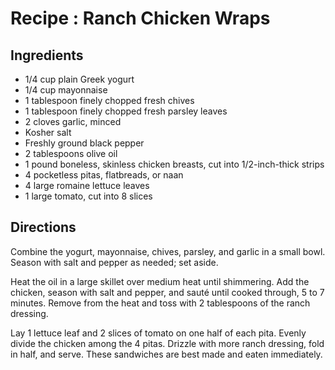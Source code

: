 # Recipe : Ranch Chicken Wraps

## Ingredients

- 1/4 cup plain Greek yogurt
- 1/4 cup mayonnaise
- 1 tablespoon finely chopped fresh chives
- 1 tablespoon finely chopped fresh parsley leaves
- 2 cloves garlic, minced
- Kosher salt
- Freshly ground black pepper
- 2 tablespoons olive oil
- 1 pound boneless, skinless chicken breasts, cut into 1/2-inch-thick strips
- 4 pocketless pitas, flatbreads, or naan
- 4 large romaine lettuce leaves
- 1 large tomato, cut into 8 slices

## Directions

Combine the yogurt, mayonnaise, chives, parsley, and garlic in a small bowl. Season with salt and pepper as needed; set aside.

Heat the oil in a large skillet over medium heat until shimmering. Add the chicken, season with salt and pepper, and sauté until cooked through, 5 to 7 minutes. Remove from the heat and toss with 2 tablespoons of the ranch dressing.

Lay 1 lettuce leaf and 2 slices of tomato on one half of each pita. Evenly divide the chicken among the 4 pitas. Drizzle with more ranch dressing, fold in half, and serve. These sandwiches are best made and eaten immediately.
